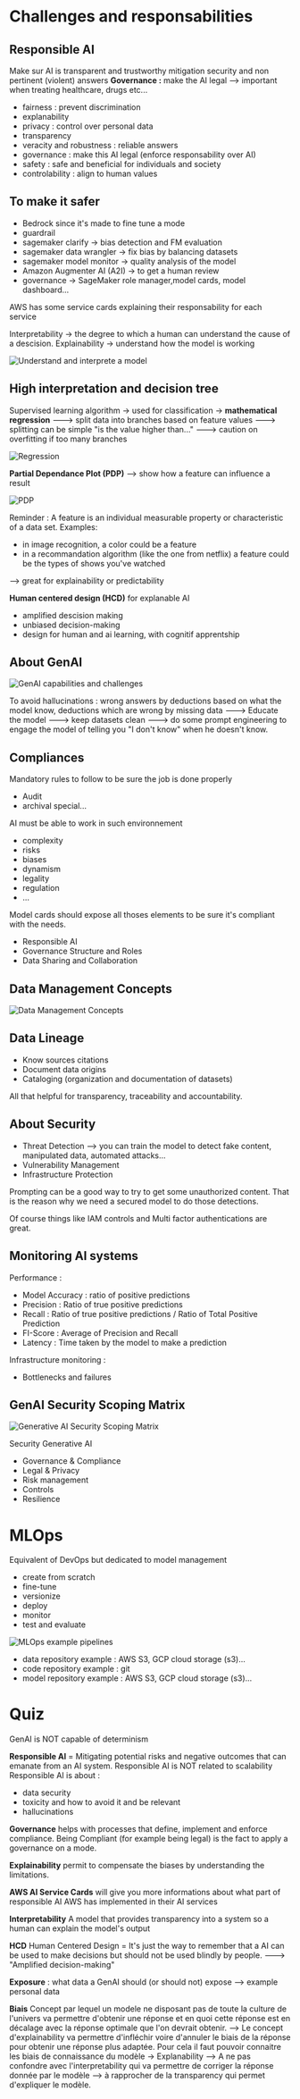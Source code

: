 # Challenges and responsabilities

## Responsible AI

Make sur AI is transparent and trustworthy
mitigation security and non pertinent (violent) answers
**Governance :** make the AI legal --> important when treating healthcare, drugs etc...


- fairness : prevent discrimination
- explanability
- privacy : control over personal data
- transparency
- veracity and robustness : reliable answers
- governance : make this AI legal (enforce responsability over AI)
- safety : safe and beneficial for individuals and society
- controlability : align to human values

## To make it safer

- Bedrock since it's made to fine tune a mode
- guardrail
- sagemaker clarify -> bias detection and FM evaluation
- sagemaker data wrangler -> fix bias by balancing datasets
- sagemaker model monitor -> quality analysis of the model
- Amazon Augmenter AI (A2I) -> to get a human review
- governance -> SageMaker role manager,model cards, model dashboard...

AWS has some service cards explaining their responsability for each service

Interpretability -> the degree to which a human can understand the cause of a descision.
Explainability -> understand how the model is working

![Understand and interprete a model](./pictures/doiunderstandamodel.png)

## High interpretation and decision tree

Supervised learning algorithm -> used for classification -> **mathematical regression**
---> split data into branches based on feature values
---> splitting can be simple "is the value higher than..."
---> caution on overfitting if too many branches

![Regression](./pictures/regression.png)


**Partial Dependance Plot (PDP)** --> show how a feature can influence a result

![PDP](./pictures/pdp.png)

Reminder : A feature is an individual measurable property or characteristic of a data set.
Examples:
- in image recognition, a color could be a feature
- in a recommandation algorithm (like the one from netflix) a feature could be the types of shows you've watched

--> great for explainability or predictability

**Human centered design (HCD)** for explanable AI
- amplified descision making
- unbiased decision-making
- design for human and ai learning, with cognitif apprentship


## About GenAI

![GenAI capabilities and challenges](./pictures/genaicapabilitiesandchallenges.png)

To avoid hallucinations : wrong answers by deductions based on what the model know, deductions which are wrong by missing data 
---> Educate the model
---> keep datasets clean
---> do some prompt engineering to engage the model of telling you "I don't know" when he doesn't know.


## Compliances

Mandatory rules to follow to be sure the job is done properly
- Audit
- archival special...

AI must be able to work in such environnement
- complexity
- risks
- biases
- dynamism
- legality
- regulation
- ...

Model cards should expose all thoses elements to be sure it's compliant with the needs.

- Responsible AI
- Governance Structure and Roles
- Data Sharing and Collaboration

## Data Management Concepts

![Data Management Concepts](./pictures/datamanagementconcepts.png)

## Data Lineage

- Know sources citations
- Document data origins
- Cataloging (organization and documentation of datasets)

All that helpful for transparency, traceability and accountability.

 
## About Security

- Threat Detection --> you can train the model to detect fake content, manipulated data, automated attacks...
- Vulnerability Management
- Infrastructure Protection

Prompting can be a good way to try to get some unauthorized content. That is the reason why we need a secured model to do those detections.

Of course things like IAM controls and Multi factor authentications are great.

## Monitoring AI systems

Performance :
- Model Accuracy : ratio of positive predictions
- Precision : Ratio of true positive predictions
- Recall : Ratio of true positive predictions / Ratio of Total Positive Prediction 
- FI-Score : Average of Precision and Recall
- Latency : Time taken by the model to make a prediction

Infrastructure monitoring :
- Bottlenecks and failures


## GenAI Security Scoping Matrix

![Generative AI Security Scoping Matrix](./pictures/generativeaisecurityscopingmatrix.png)

Security Generative AI
- Governance & Compliance
- Legal & Privacy
- Risk management
- Controls
- Resilience

# MLOps

Equivalent of DevOps but dedicated to model management
- create from scratch
- fine-tune
- versionize
- deploy
- monitor
- test and evaluate

![MLOps example pipelines](./pictures/MLOpsPipelines.png)

- data repository example : AWS S3, GCP cloud storage (s3)...
- code repository example : git
- model repository example : AWS S3, GCP cloud storage (s3)...

# Quiz

GenAI is NOT capable of determinism

**Responsible AI** = Mitigating potential risks and negative outcomes that can emanate from an AI system.
Responsible AI is NOT related to scalability
Responsible AI is about :
- data security
- toxicity and how to avoid it and be relevant
- hallucinations

**Governance** helps with processes that define, implement and enforce compliance. Being Compliant (for example being legal) is the fact to apply a governance on a mode.

**Explainability** permit to compensate the biases by understanding the limitations. 

**AWS AI Service Cards** will give you more informations about what part of responsible AI AWS has implemented in their AI services 

**Interpretability** A model that provides transparency into a system so a human can explain the model's output

**HCD** Human Centered Design = It's just the way to remember that a AI can be used to make decisions but should not be used blindly by people. 
---> "Amplified decision-making"

**Exposure** : what data a GenAI should (or should not) expose --> example personal data

**Biais** Concept par lequel un modele ne disposant pas de toute la culture de l'univers va permettre d'obtenir une réponse et en quoi cette réponse est en décalage avec la réponse optimale que l'on devrait obtenir.
--> Le concept d'explainability va permettre d'infléchir voire d'annuler le biais de la réponse pour obtenir une réponse plus adaptée. Pour cela il faut pouvoir connaitre les biais de connaissance du modèle -> Explanability
--> A ne pas confondre avec l'interpretability qui va permettre de corriger la réponse donnée par le modèle --> à rapprocher de la transparency qui permet d'expliquer le modèle.


